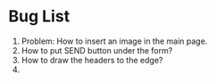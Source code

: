 # Bug List

1. Problem: How to insert an image in the main page.
2. How to put SEND button under the form?
3. How to draw the headers to the edge?
4. 

